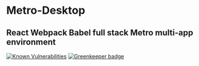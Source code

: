 # Metro-Desktop
## React Webpack Babel full stack Metro multi-app environment ##

[![Known Vulnerabilities](https://snyk.io/package/npm/snyk/badge.svg)](https://snyk.io/package/npm/snyk) [![Greenkeeper badge](https://badges.greenkeeper.io/adamkeinan/Metro-Desktop.svg)](https://greenkeeper.io/)

